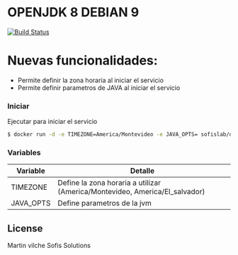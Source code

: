 # OPENJDK 8 DEBIAN 9

[![Build Status](https://travis-ci.org/joemccann/dillinger.svg?branch=master)](https://travis-ci.org/joemccann/dillinger)


# Nuevas funcionalidades:

  - Permite definir la zona horaria al iniciar el servicio
  - Permite definir parametros de JAVA al iniciar el servicio

### Iniciar


Ejecutar para iniciar el servicio

```sh
$ docker run -d -e TIMEZONE=America/Montevideo -e JAVA_OPTS= sofislab/openjdk:jdk8-debian9 mi_app.jar
```

### Variables


| Variable | Detalle |
| ------ | ------ |
| TIMEZONE | Define la zona horaria a utilizar (America/Montevideo, America/El_salvador) |
| JAVA_OPTS | Define parametros de la jvm |

License
----

Martin vilche
Sofis Solutions

